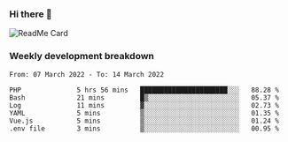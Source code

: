 ### Hi there 👋

<!--
**itzcy/itzcy** is a ✨ _special_ ✨ repository because its `README.md` (this file) appears on your GitHub profile.

Here are some ideas to get you started:

- 🔭 I’m currently working on ...
- 🌱 I’m currently learning ...
- 👯 I’m looking to collaborate on ...
- 🤔 I’m looking for help with ...
- 💬 Ask me about ...
- 📫 How to reach me: ...
- 😄 Pronouns: ...
- ⚡ Fun fact: ...
-->
![ReadMe Card](https://github-readme-stats.vercel.app/api?username=itzcy&show_icons=true&title_color=2d3198&icon_color=797cb8&text_color=24292e&bg_color=f6f8fa)

### Weekly development breakdown
<!--START_SECTION:waka-->

```text
From: 07 March 2022 - To: 14 March 2022

PHP              5 hrs 56 mins   ██████████████████████░░░   88.28 %
Bash             21 mins         █▒░░░░░░░░░░░░░░░░░░░░░░░   05.37 %
Log              11 mins         ▓░░░░░░░░░░░░░░░░░░░░░░░░   02.73 %
YAML             5 mins          ▒░░░░░░░░░░░░░░░░░░░░░░░░   01.35 %
Vue.js           5 mins          ▒░░░░░░░░░░░░░░░░░░░░░░░░   01.24 %
.env file        3 mins          ▒░░░░░░░░░░░░░░░░░░░░░░░░   00.95 %
```

<!--END_SECTION:waka-->

